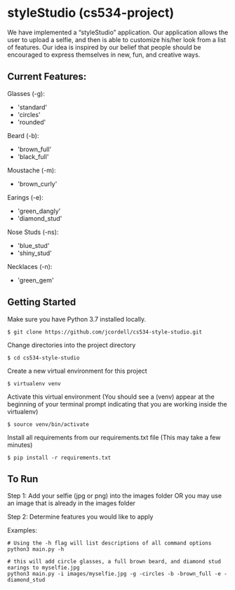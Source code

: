 # styleStudio (cs534-project)

We have implemented a “styleStudio” application. Our application allows the user to upload a selfie,
and then is able to customize his/her look from a list of features.
Our idea is inspired by our belief that people should be encouraged to express themselves in new, fun, and creative ways.

## Current Features:

Glasses (-g):

- 'standard'
- 'circles'
- 'rounded'
    
Beard (-b):

- 'brown_full'
- 'black_full'

Moustache (-m):

- 'brown_curly'

Earings (-e):

- 'green_dangly'
- 'diamond_stud'

Nose Studs (-ns):

- 'blue_stud'
- 'shiny_stud'

Necklaces (-n):

- 'green_gem'
    
## Getting Started

Make sure you have Python 3.7 installed locally.

    $ git clone https://github.com/jcordell/cs534-style-studio.git

Change directories into the project directory

    $ cd cs534-style-studio
    
Create a new virtual environment for this project

    $ virtualenv venv

Activate this virtual environment (You should see a (venv) appear at the beginning of your terminal prompt indicating that you are working inside the virtualenv)
    
    $ source venv/bin/activate

Install all requirements from our requirements.txt file (This may take a few minutes)

    $ pip install -r requirements.txt

## To Run

Step 1: Add your selfie (jpg or png) into the images folder
        OR
        you may use an image that is already in the images folder
        

Step 2: Determine features you would like to apply



Examples:

    # Using the -h flag will list descriptions of all command options
    python3 main.py -h
    
    # this will add circle glasses, a full brown beard, and diamond stud earings to myselfie.jpg
    python3 main.py -i images/myselfie.jpg -g -circles -b -brown_full -e -diamond_stud
    

